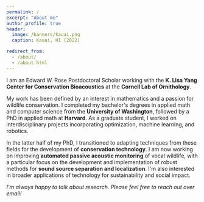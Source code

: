 ```yaml
---
permalink: /
excerpt: "About me"
author_profile: true
header:
  image: /banners/kauai.png
  caption: Kauai, HI (2022)

redirect_from: 
  - /about/
  - /about.html
---
```


I am an Edward W. Rose Postdoctoral Scholar working with the **K. Lisa Yang Center for Conservation Bioacoustics** at the **Cornell Lab of Ornithology**.

My work has been defined by an interest in mathematics and a passion for wildlife conservation. I completed my bachelor's degrees in applied math and computer science from the **University of Washington**, followed by a PhD in applied math at **Harvard**. As a graduate student, I worked on interdisciplinary projects incorporating optimization, machine learning, and robotics.

In the latter half of my PhD, I transitioned to adapting techniques from these fields for the development of **conservation technology**. I am now working on improving **automated passive acoustic monitoring** of vocal wildlife, with a particular focus on the development and implementation of robust methods for **sound source separation and localization**. I'm also interested in broader applications of technology for sustainability and social impact.

*I'm always happy to talk about research. Please feel free to reach out over email!*

